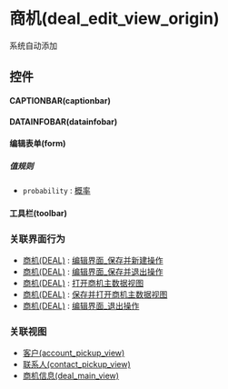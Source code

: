 # 商机(deal_edit_view_origin)  <!-- {docsify-ignore-all} -->


系统自动添加



## 控件
#### CAPTIONBAR(captionbar)
#### DATAINFOBAR(datainfobar)
#### 编辑表单(form)

##### 值规则
* `probability` : [概率](index/value_rule_index)
#### 工具栏(toolbar)


### 关联界面行为
  * [商机(DEAL)](module/crm/deal) : [编辑界面_保存并新建操作](module/crm/deal#界面行为)
  * [商机(DEAL)](module/crm/deal) : [编辑界面_保存并退出操作](module/crm/deal#界面行为)
  * [商机(DEAL)](module/crm/deal) : [打开商机主数据视图](module/crm/deal#界面行为)
  * [商机(DEAL)](module/crm/deal) : [保存并打开商机主数据视图](module/crm/deal#界面行为)
  * [商机(DEAL)](module/crm/deal) : [编辑界面_退出操作](module/crm/deal#界面行为)

### 关联视图
  * [客户(account_pickup_view)](app/view/account_pickup_view)
  * [联系人(contact_pickup_view)](app/view/contact_pickup_view)
  * [商机信息(deal_main_view)](app/view/deal_main_view)

<script>
 const { createApp } = Vue
  createApp({
    data() {
      return {

      }
    }
  }).use(ElementPlus).mount('#app')
</script>